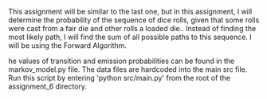 This assignment will be similar to the last one, but in this assignment, I will determine the probability of the sequence of dice rolls, given that some rolls were cast from a fair die and other rolls a loaded die.. Instead of finding the most likely path, I will find the sum of all possible paths to this sequence. I will be using the Forward Algorithm.

he values of transition and emission probabilities can be found in the markov_model.py file. The data files are hardcoded into the main src file. Run this script by entering 'python src/main.py' from the root of the assignment_6 directory.
